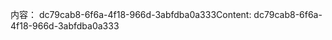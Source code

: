 <span data-ttu-id="d70c3-101">内容： dc79cab8-6f6a-4f18-966d-3abfdba0a333</span><span class="sxs-lookup"><span data-stu-id="d70c3-101">Content: dc79cab8-6f6a-4f18-966d-3abfdba0a333</span></span>